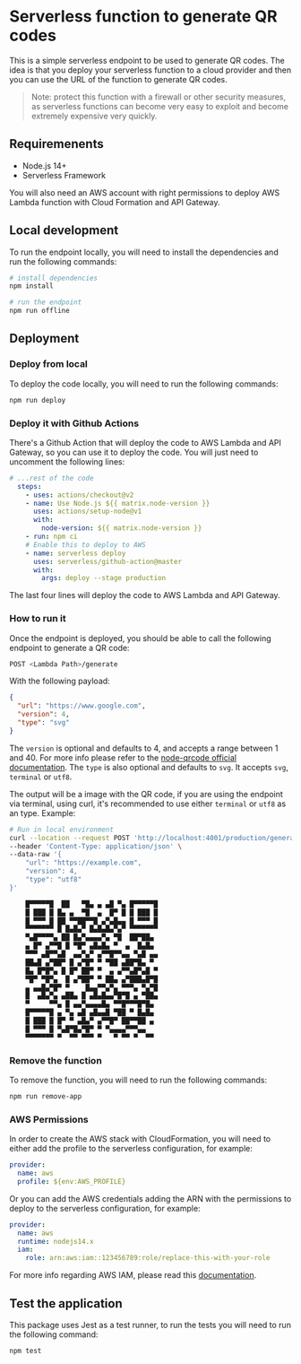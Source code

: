 # Serverless function to generate QR codes

This is a simple serverless endpoint to be used to generate QR codes.
The idea is that you deploy your serverless function to a cloud provider and
then you can use the URL of the function to generate QR codes.

> Note: protect this function with a firewall or other security measures, as serverless functions can become very easy to exploit and become extremely expensive very quickly.

## Requiremenents

- Node.js 14+
- Serverless Framework

You will also need an AWS account with right permissions to deploy AWS Lambda function with Cloud Formation and API Gateway.

## Local development

To run the endpoint locally, you will need to install the dependencies and run the following commands:

```bash
# install dependencies
npm install

# run the endpoint
npm run offline
```

## Deployment

### Deploy from local

To deploy the code locally, you will need to run the following commands:

```bash
npm run deploy
```

### Deploy it with Github Actions

There's a Github Action that will deploy the code to AWS Lambda and API Gateway, so you can use it to deploy the code.
You will just need to uncomment the following lines:

```yaml
# ...rest of the code
  steps:
    - uses: actions/checkout@v2
    - name: Use Node.js ${{ matrix.node-version }}
      uses: actions/setup-node@v1
      with:
        node-version: ${{ matrix.node-version }}
    - run: npm ci
    # Enable this to deploy to AWS
    - name: serverless deploy
      uses: serverless/github-action@master
      with:
        args: deploy --stage production
```

The last four lines will deploy the code to AWS Lambda and API Gateway.

### How to run it

Once the endpoint is deployed, you should be able to call the following endpoint to generate a QR code:

```bash
POST <Lambda Path>/generate
```

With the following payload:

```json
{
  "url": "https://www.google.com",
  "version": 4,
  "type": "svg"
}
```

The `version` is optional and defaults to 4, and accepts a range between 1 and 40. For more info please refer to the [node-qrcode official documentation](https://github.com/soldair/node-qrcode#qr-code-capacity).
The `type` is also optional and defaults to `svg`. It accepts `svg`, `terminal` or `utf8`.

The output will be a image with the QR code, if you are using the endpoint via terminal, using curl, it's recommended to use either `terminal` or `utf8` as an type.
Example:

```bash
# Run in local environment
curl --location --request POST 'http://localhost:4001/production/generate' \
--header 'Content-Type: application/json' \
--data-raw '{
    "url": "https://example.com",
    "version": 4,
    "type": "utf8"
}'

    █▀▀▀▀▀█  ██   ▀█▄ ▄ ▄█ ▀▄ █▀▀▀▀▀█
    █ ███ █ █▄ ▄  ▀█  ▄  █▀ █ █ ███ █
    █ ▀▀▀ █ ██ ▀▀██▀▀█ ▄▀▄█▄▄ █ ▀▀▀ █
    ▀▀▀▀▀▀▀ █ █▄█▄▀ █▄█▄█▄▀▄▀ ▀▀▀▀▀▀▀
    ▀▄█▀▀▀▀▄ ██ █▄▀▄▄▄▄▀▄ ▀█  ██▀██▄ 
    ▄ █▀ ▄▀▀█ █ ▀█▀ ▄█▄█▄ ▀  ▄  █▄█▄ 
    ▀▀▀ ▄█▀▀▄█  ▄▄▀▄▀ ▄▀▀█▀▀▄▄ ▀▄█ ▄▄
    ██▄█ ▄▀██▀ █ ▄▀█▀ ▀ ▀██ ▄██▀█▄ ▀ 
    █▄ █▀█▀▄ █ █▀ ██▀ ▀  ▄ ▄▀▀▄█▀▄█ ▀
    ▀█▀ ▀█▀▄  █ ▄▀██▀ ▀ ██▄ ▄▀███▄█▀█
    ▄ ▄▄█▄▀█▀ ▀    █▄▄▀▀▄▀▄ ▀▀▀▄ ▀▄▀█
    █  ▄█▄▀▄ ▄██▄ █ ▄█▄█▄▄▀█▀█ ▄ ▀██▄
    ▀     ▀▀▄ █ ▄▄▀▄▄▄▄█▄ ▀▀█▀▀▀█▀█▄ 
    █▀▀▀▀▀█ ▄ ▀▄ ▄█ ▄█▄▄█ ▀██ ▀ █▄█▄ 
    █ ███ █ █▀ ▀ ▄█▄▀ ▄▀▀█▀ ██▀▀██ ▄ 
    █ ▀▀▀ █ ▀▄█▀█▄▀█▀ ▀ ▀▄▄▄▄▀▀▀▄▄   
    ▀▀▀▀▀▀▀ ▀  ▀▀ ▀▀▀ ▀   ▀ ▀▀ ▀  ▀▀ 
```

### Remove the function

To remove the function, you will need to run the following commands:

```bash
npm run remove-app
```

### AWS Permissions

In order to create the AWS stack with CloudFormation, you will need to either add the profile to the serverless configuration, for example:

```yaml
provider:
  name: aws
  profile: ${env:AWS_PROFILE}
```

Or you can add the AWS credentials adding the ARN with the permissions to deploy to the serverless configuration, for example:

```yaml
provider:
  name: aws
  runtime: nodejs14.x
  iam:
    role: arn:aws:iam::123456789:role/replace-this-with-your-role
```

For more info regarding AWS IAM, please read this [documentation](https://www.serverless.com/framework/docs/providers/aws/guide/iam).

## Test the application

This package uses Jest as a test runner, to run the tests you will need to run the following command:

```bash
npm test
```
